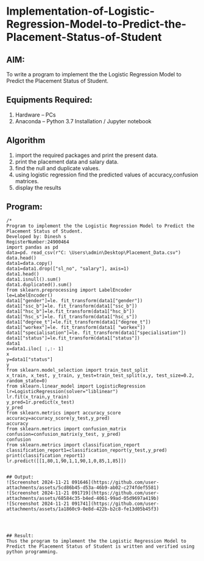 # Implementation-of-Logistic-Regression-Model-to-Predict-the-Placement-Status-of-Student

## AIM:
To write a program to implement the the Logistic Regression Model to Predict the Placement Status of Student.

## Equipments Required:
1. Hardware – PCs
2. Anaconda – Python 3.7 Installation / Jupyter notebook

## Algorithm
1. import the required packages and print the present data.
2. print the placement data and salary data.
3. find the null and duplicate values.
4. using logistic regression find the predicted values of accuracy,confusion matrices.
5. display the results

## Program:
```
/*
Program to implement the the Logistic Regression Model to Predict the Placement Status of Student.
Developed by: Dinesh s
RegisterNumber:24900464  
import pandas as pd
data=pd. read_csv(r"C: \Users\admin\Desktop\Placement_Data.csv")
data.head()
data1=data.copy()
data1=data1.drop(["sl_no", "salary"], axis=1)
data1.head()
data1.isnull().sum()
data1.duplicated().sum()
from sklearn.preprocessing import LabelEncoder
le=LabelEncoder()
data1["gender"]=le. fit_transform(data1["gender"])
data1["ssc_b"]=le. fit_transform(data1["ssc_b"])
data1["hsc_b"]=le.fit_transform(data1["hsc_b"])
data1["hsc_s"]=le. fit_transform(data1["hsc_s"])
data1["degree_t"]=le.fit_transform(data1["degree_t"])
data1["workex"]=le. fit_transform(data1[ "workex"])
data1["specialisation"]=le. fit_transform(data1["specialisation"])
data1["status"]=le.fit_transform(data1["status"])
data1
x=data1.iloc[ :,:- 1]
x
y=data1["status"]
y
from sklearn.model_selection import train_test_split
x_train, x_test, y_train, y_test=train_test_split(x,y, test_size=0.2, random_state=0)
from sklearn.linear_model import LogisticRegression
lr=LogisticRegression(solver="liblinear")
lr.fit(x_train,y_train)
y_pred=1r.predict(x_test)
y_pred
from sklearn.metrics import accuracy_score
accuracy=accuracy_score(y_test,y_pred)
accuracy
from sklearn.metrics import confusion_matrix
confusion=confusion_matrix(y_test, y_pred)
confusion
from sklearn.metrics import classification_report
classification_report1=classification_report(y_test,y_pred)
print(classification_report1)
lr.predict([[1,80,1,90,1,1,90,1,0,85,1,85]])


## Output:
![Screenshot 2024-11-21 091646](https://github.com/user-attachments/assets/5cd86b45-d53a-46b9-ab02-c274fdef5581)
![Screenshot 2024-11-21 091719](https://github.com/user-attachments/assets/68584c35-b4ed-4061-99ad-05d9697a419b)
![Screenshot 2024-11-21 091741](https://github.com/user-attachments/assets/1a1860c9-0e8d-422b-b2c8-fe13d05b45f3)




## Result:
Thus the program to implement the the Logistic Regression Model to Predict the Placement Status of Student is written and verified using python programming.
